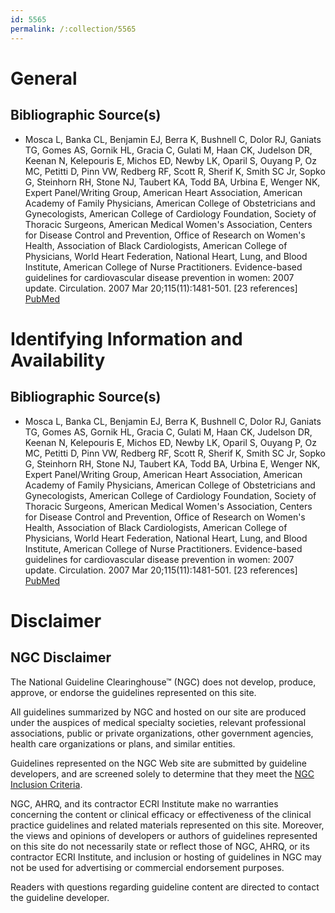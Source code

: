 ```yaml
---
id: 5565
permalink: /:collection/5565
---
```


# General

## Bibliographic Source(s)

- Mosca L, Banka CL, Benjamin EJ, Berra K, Bushnell C, Dolor RJ, Ganiats TG, Gomes AS, Gornik HL, Gracia C, Gulati M, Haan CK, Judelson DR, Keenan N, Kelepouris E, Michos ED, Newby LK, Oparil S, Ouyang P, Oz MC, Petitti D, Pinn VW, Redberg RF, Scott R, Sherif K, Smith SC Jr, Sopko G, Steinhorn RH, Stone NJ, Taubert KA, Todd BA, Urbina E, Wenger NK, Expert Panel/Writing Group, American Heart Association, American Academy of Family Physicians, American College of Obstetricians and Gynecologists, American College of Cardiology Foundation, Society of Thoracic Surgeons, American Medical Women's Association, Centers for Disease Control and Prevention, Office of Research on Women's Health, Association of Black Cardiologists, American College of Physicians, World Heart Federation, National Heart, Lung, and Blood Institute, American College of Nurse Practitioners. Evidence-based guidelines for cardiovascular disease prevention in women: 2007 update. Circulation. 2007 Mar 20;115(11):1481-501. [23 references] [ PubMed ](http://www.ncbi.nlm.nih.gov/entrez/query.fcgi?cmd=Retrieve&db=pubmed&dopt=Abstract&list_uids=17309915)

# Identifying Information and Availability

## Bibliographic Source(s)

- Mosca L, Banka CL, Benjamin EJ, Berra K, Bushnell C, Dolor RJ, Ganiats TG, Gomes AS, Gornik HL, Gracia C, Gulati M, Haan CK, Judelson DR, Keenan N, Kelepouris E, Michos ED, Newby LK, Oparil S, Ouyang P, Oz MC, Petitti D, Pinn VW, Redberg RF, Scott R, Sherif K, Smith SC Jr, Sopko G, Steinhorn RH, Stone NJ, Taubert KA, Todd BA, Urbina E, Wenger NK, Expert Panel/Writing Group, American Heart Association, American Academy of Family Physicians, American College of Obstetricians and Gynecologists, American College of Cardiology Foundation, Society of Thoracic Surgeons, American Medical Women's Association, Centers for Disease Control and Prevention, Office of Research on Women's Health, Association of Black Cardiologists, American College of Physicians, World Heart Federation, National Heart, Lung, and Blood Institute, American College of Nurse Practitioners. Evidence-based guidelines for cardiovascular disease prevention in women: 2007 update. Circulation. 2007 Mar 20;115(11):1481-501. [23 references] [ PubMed ](http://www.ncbi.nlm.nih.gov/entrez/query.fcgi?cmd=Retrieve&db=pubmed&dopt=Abstract&list_uids=17309915)

# Disclaimer

## NGC Disclaimer

The National Guideline Clearinghouse™ (NGC) does not develop, produce, approve, or endorse the guidelines represented on this site.

All guidelines summarized by NGC and hosted on our site are produced under the auspices of medical specialty societies, relevant professional associations, public or private organizations, other government agencies, health care organizations or plans, and similar entities.

Guidelines represented on the NGC Web site are submitted by guideline developers, and are screened solely to determine that they meet the [NGC Inclusion Criteria](/help-and-about/summaries/inclusion-criteria).

NGC, AHRQ, and its contractor ECRI Institute make no warranties concerning the content or clinical efficacy or effectiveness of the clinical practice guidelines and related materials represented on this site. Moreover, the views and opinions of developers or authors of guidelines represented on this site do not necessarily state or reflect those of NGC, AHRQ, or its contractor ECRI Institute, and inclusion or hosting of guidelines in NGC may not be used for advertising or commercial endorsement purposes.

Readers with questions regarding guideline content are directed to contact the guideline developer.

